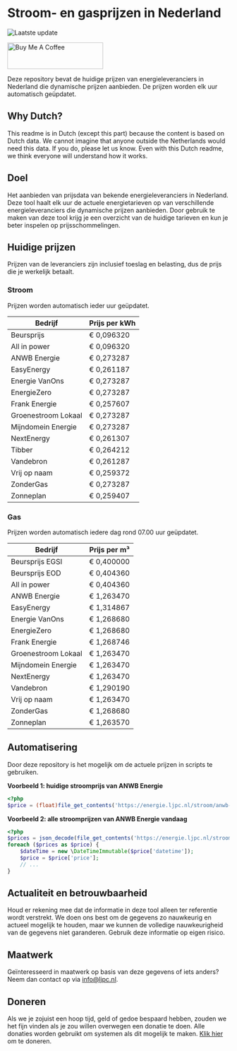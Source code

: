 # Stroom- en gasprijzen in Nederland

![Laatste update](https://img.shields.io/badge/laatste%20update-2025--03--11%2023%3A00%20CET-brightgreen)

<a href="https://www.buymeacoffee.com/Lars-" target="_blank"><img src="https://cdn.buymeacoffee.com/buttons/v2/default-orange.png" alt="Buy Me A Coffee" height="60" style="height: 60px !important;width: 217px !important;" ></a>

Deze repository bevat de huidige prijzen van energieleveranciers in Nederland die dynamische prijzen aanbieden. De prijzen worden elk uur automatisch geüpdatet.

## Why Dutch?

This readme is in Dutch (except this part) because the content is based on Dutch data. We cannot imagine that anyone outside the Netherlands would need this data. If you do, please let us know. Even with this Dutch readme, we think
everyone will understand how it works.

## Doel

Het aanbieden van prijsdata van bekende energieleveranciers in Nederland. Deze tool haalt elk uur de actuele energietarieven op van verschillende energieleveranciers die dynamische prijzen aanbieden. Door gebruik te maken van deze tool
krijg je een overzicht van de huidige tarieven en kun je beter inspelen op prijsschommelingen.

## Huidige prijzen

Prijzen van de leveranciers zijn inclusief toeslag en belasting, dus de prijs die je werkelijk betaalt.

### Stroom

Prijzen worden automatisch ieder uur geüpdatet.

 Bedrijf | Prijs per kWh 
---------|---------------
Beursprijs | € 0,096320
All in power | € 0,096320
ANWB Energie | € 0,273287
EasyEnergy | € 0,261187
Energie VanOns | € 0,273287
EnergieZero | € 0,273287
Frank Energie | € 0,257607
Groenestroom Lokaal | € 0,273287
Mijndomein Energie | € 0,273287
NextEnergy | € 0,261307
Tibber | € 0,264212
Vandebron | € 0,261287
Vrij op naam | € 0,259372
ZonderGas | € 0,273287
Zonneplan | € 0,259407


### Gas

Prijzen worden automatisch iedere dag rond 07.00 uur geüpdatet.

 Bedrijf | Prijs per m³ 
---------|--------------
Beursprijs EGSI | € 0,400000
Beursprijs EOD | € 0,404360
All in power | € 0,404360
ANWB Energie | € 1,263470
EasyEnergy | € 1,314867
Energie VanOns | € 1,268680
EnergieZero | € 1,268680
Frank Energie | € 1,268746
Groenestroom Lokaal | € 1,263470
Mijndomein Energie | € 1,263470
NextEnergy | € 1,263470
Vandebron | € 1,290190
Vrij op naam | € 1,263470
ZonderGas | € 1,268680
Zonneplan | € 1,263570


## Automatisering

Door deze repository is het mogelijk om de actuele prijzen in scripts te gebruiken.

**Voorbeeld 1: huidige stroomprijs van ANWB Energie**

```php
<?php
$price = (float)file_get_contents('https://energie.ljpc.nl/stroom/anwb-energie-nu.txt');

```

**Voorbeeld 2: alle stroomprijzen van ANWB Energie vandaag**

```php
<?php
$prices = json_decode(file_get_contents('https://energie.ljpc.nl/stroom/all-in-power-vandaag.json'),true);
foreach ($prices as $price) {
    $dateTime = new \DateTimeImmutable($price['datetime']);
    $price = $price['price'];
    // ...
}
```

## Actualiteit en betrouwbaarheid

Houd er rekening mee dat de informatie in deze tool alleen ter referentie wordt verstrekt. We doen ons best om de gegevens zo nauwkeurig en actueel mogelijk te houden, maar we kunnen de volledige nauwkeurigheid van de gegevens niet
garanderen. Gebruik deze informatie op eigen risico.

## Maatwerk

Geïnteresseerd in maatwerk op basis van deze gegevens of iets anders? Neem dan contact op
via [info@ljpc.nl](mailto:info@ljpc.nl?subject=Energie%20prijzen).

## Doneren

Als we je zojuist een hoop tijd, geld of gedoe bespaard hebben, zouden we het fijn vinden als je zou willen overwegen een
donatie te doen. Alle donaties worden gebruikt om systemen als dit mogelijk te
maken. [Klik hier](https://www.buymeacoffee.com/Lars-) om te doneren.
